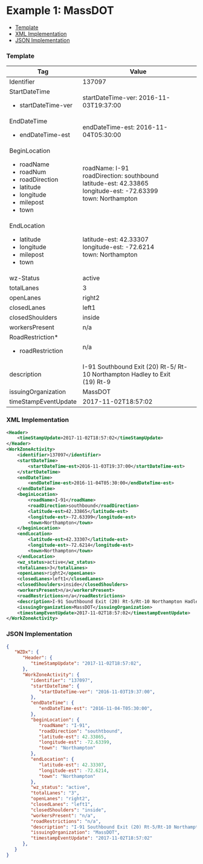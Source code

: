 # Example 1: MassDOT 

- [Template](#template)
- [XML Implementation](#xml-implementation)
- [JSON Implementation](#json-implementation)

### Template
Tag | Value
--- | -----
Identifier | 137097
StartDateTime<ul><li>startDateTime-ver</li></ul> | startDateTime-ver: 2016-11-03T19:37:00
EndDateTime<ul><li>endDateTime-est</li></ul> | endDateTime-est: 2016-11-04T05:30:00
BeginLocation<ul><li>roadName</li><li>roadNum</li><li>roadDirection</li><li>latitude</li><li>longitude</li><li>milepost</li><li>town</li></ul> | roadName: I-91<br>roadDirection: southbound<br>latitude-est: 42.33865<br>longitude-est: -72.63399<br>town: Northampton
EndLocation<ul><li>latitude</li><li>longitude</li><li>milepost</li><li>town</li></ul> | latitude-est: 42.33307<br>longitude-est: -72.6214<br>town: Northampton
wz-Status | active
totalLanes | 3
openLanes | right2
closedLanes | left1
closedShoulders | inside
workersPresent | n/a
RoadRestriction*<ul><li>roadRestriction</li></ul> | n/a
description | I-91 Southbound   Exit (20) Rt-5/ Rt-10 Northampton Hadley to Exit<br>(19) Rt-9
issuingOrganization | MassDOT
timeStampEventUpdate | 2017-11-02T18:57:02

### XML Implementation
```xml
<Header>
	<timeStampUpdate>2017-11-02T18:57:02</timeStampUpdate>
</Header>
<WorkZoneActivity>
	<identifier>137097</identifier>
	<startDateTime>
		<startDateTime-est>2016-11-03T19:37:00</startDateTime-est>
	</startDateTime>
	<endDateTime>
		<endDateTime-est>2016-11-04T05:30:00</endDateTime-est>
	</endDateTime>
	<beginLocation>
		<roadName>I-91</roadName>
		<roadDirection>southbound</roadDirection>
		<latitude-est>42.33865</latitude-est>
		<longitude-est>-72.63399</longitude-est>
		<town>Northampton</town>
	</beginLocation>
	<endLocation>
		<latitude-est>42.33307</latitude-est>
		<longitude-est>-72.6214</longitude-est>
		<town>Northampton</town>
	</endLocation>
	<wz_status>active</wz_status>
	<totalLanes>3</totalLanes>
	<openLanes>right2</openLanes>
	<closedLanes>left1</closedLanes>
	<closedShoulders>inside</closedShoulders>
	<workersPresent>n/a</workersPresent>
	<roadRestrictions>n/a</roadRestrictions>
	<description>I-91 Southbound Exit (20) Rt-5/Rt-10 Northampton Hadley to Exit (19) Rt-9</description>
	<issuingOrganization>MassDOT</issuingOrganization>
	<timestampEventUpdate>2017-11-02T18:57:02</timestampEventUpdate>
</WorkZoneActivity>
```

### JSON Implementation
```json
{
   "WZDx": {
      "Header": {
         "timeStampUpdate": "2017-11-02T18:57:02",
      },
      "WorkZoneActivity": {
         "identifier": "137097",
         "startDateTime": {
            "startDateTime-ver": "2016-11-03T19:37:00",
         },
         "endDateTime": {
            "endDateTime-est": "2016-11-04-T05:30:00",
         },
         "beginLocation": {
            "roadName": "I-91",
            "roadDirection": "southtbound",
            "latitude-est": 42.33865,
            "longitude-est": -72.63399,
            "town": "Northampton"
         },
         "endLocation": {
            "latitude-est": 42.33307,
            "longitude-est": -72.6214,
            "town": "Northampton"
         },
         "wz_status": "active",
         "totalLanes": "3",
         "openLanes": "right2",
         "closedLanes": "left1",
         "closedShoulders": "inside",
         "workersPresent": "n/a",
         "roadRestrictions": "n/a",
         "description": "I-91 Southbound Exit (20) Rt-5/Rt-10 Northampton Hadley to Exit (19) Rt-9",
         "issuingOrganization": "MassDOT",
         "timestampEventUpdate": "2017-11-02T18:57:02"
      },
   }
}
```
